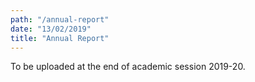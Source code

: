 ```yaml
---
path: "/annual-report"
date: "13/02/2019"
title: "Annual Report"
---
```


To be uploaded at the end of academic session 2019-20.
